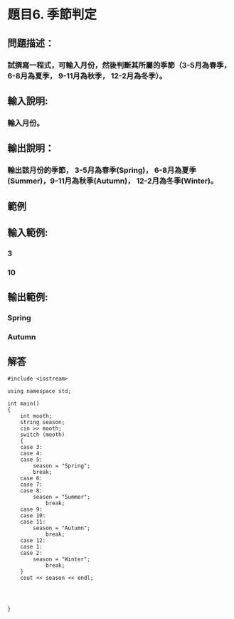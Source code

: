 # 題目6. 季節判定
## 問題描述：
###  試撰寫一程式，可輸入月份，然後判斷其所屬的季節（3-5月為春季，6-8月為夏季， 9-11月為秋季， 12-2月為冬季）。

## 輸入說明:
### 輸入月份。
## 輸出說明：
### 輸出該月份的季節， 3-5月為春季(Spring)， 6-8月為夏季(Summer)，9-11月為秋季(Autumn)， 12-2月為冬季(Winter)。
## 範例

## 輸入範例:
### 3
### 10
## 輸出範例:
### Spring
### Autumn

## 解答
``` 
#include <iostream>

using namespace std;

int main()
{
	int mooth;
	string season;
	cin >> mooth;
	switch (mooth)
	{
	case 3:
	case 4:
	case 5:
		season = "Spring";
		break;
	case 6:
	case 7:
	case 8:
		season = "Summer";
			break;
	case 9:
	case 10:
	case 11:
		season = "Autumn";
			break;
	case 12:
	case 1:
	case 2:
		season = "Winter";
			break;
	}
	cout << season << endl;

	


}

``` 
